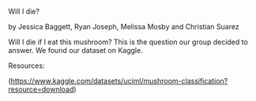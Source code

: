 Will I die?

by Jessica Baggett, Ryan Joseph, Melissa Mosby and Christian Suarez

Will I die if I eat this mushroom? This is the question our group decided to answer. We found our dataset on Kaggle. 











Resources:

(https://www.kaggle.com/datasets/uciml/mushroom-classification?resource=download)

